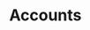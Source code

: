 <!DOCTYPE html>
<html lang="en">
<head>
<meta charset = "UTF-8">
<title> Start</title>
</head>
<body>
<h1>Accounts</h1>
<nav>
	<link rel="stylesheet" href="https://cdnjs.cloudflare.com/ajax/libs/font-awesome/4.7.0/css/font-awesome.min.css">
	<a href="https://www.facebook.com/profile.php?id=100007890199391" class="fa fa-facebook-square" style="font-size:48px;color:blue"></a>
  	<a href="https://www.instagram.com/ipayush/" class="fa fa-instagram" style="font-size:48px;"></a>
	<a href="https://www.youtube.com/channel/UCUODf80478C_AX0Tn6xEuRw" class="fa fa-youtube-play" style="font-size:48px; color:red"></a>
</nav>
</body>
</html>
